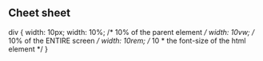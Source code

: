 ## Cheet sheet

div {
  width: 10px;
  width: 10%; /* 10% of the parent element */
  width: 10vw; /* 10% of the ENTIRE screen */
  width: 10rem; /* 10 * the font-size of the html element */
}